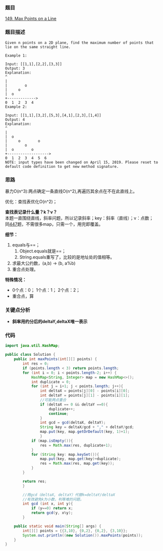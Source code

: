 ### 题目
[149. Max Points on a Line](https://leetcode.com/problems/max-points-on-a-line/)

### 题目描述
```
Given n points on a 2D plane, find the maximum number of points that lie on the same straight line.

Example 1:

Input: [[1,1],[2,2],[3,3]]
Output: 3
Explanation:
^
|
|        o
|     o
|  o  
+------------->
0  1  2  3  4
Example 2:

Input: [[1,1],[3,2],[5,3],[4,1],[2,3],[1,4]]
Output: 4
Explanation:
^
|
|  o
|     o        o
|        o
|  o        o
+------------------->
0  1  2  3  4  5  6
NOTE: input types have been changed on April 15, 2019. Please reset to default code definition to get new method signature.
```

### 思路
暴力O(n^3):两点确定一条直线O(n^2),再遍历其余点在不在此直线上。

优化：查找表优化O(n^2)；

**查找表记录什么量？k？v？**  
本题一直围绕直线，斜率问题，所以记录斜率；key：斜率（直线）；v：点数；  
同[447](https://github.com/zhangbotong/LeetCode/blob/master/problems/2.%20Hash-Table/447.%20Number%20of%20Boomerangs%EF%BC%88%E5%9B%9E%E6%97%8B%E9%95%96%EF%BC%89.md)题，不需很多map，只需一个，用完即覆盖。

**细节：**

1. equals与==；
	1. Object.equals就是==；
	2. String.equals重写了，比较的是地址处的值相等。
2. 求最大公约数，(a,b) -> (b, a%b)
3. 重合点处理。

**特殊情况：**

* 0个点：0； 1个点：1； 2个点：2；
* 重合点，算

### 关键点分析

* **斜率用约分后的deltaY,deltaX唯一表示**

### 代码
```java
import java.util.HashMap;

public class Solution {
    public int maxPoints(int[][] points) {
        int res = 0;
        if (points.length < 3) return points.length;
        for (int i = 0; i < points.length-2; i++) {
            HashMap<String, Integer> map = new HashMap<>();
            int duplicate = 0;
            for (int j = i+1; j < points.length; j++){
                int deltaX = points[j][0] - points[i][0];
                int deltaY = points[j][1] - points[i][1];
                //可能两点重合
                if (deltaX == 0 && deltaY ==0){
                    duplicate++;
                    continue;
                }
                int gcd = gcd(deltaX, deltaY);
                String key = deltaX/gcd + "," + deltaY/gcd;
                map.put(key, map.getOrDefault(key, 1)+1);
                }
            if (map.isEmpty()){
                res = Math.max(res, duplicate+1);
            }
            for (String key: map.keySet()){
                map.put(key, map.get(key)+duplicate);
                res = Math.max(res, map.get(key));
            }
        }

        return res;
        }

        //用gcd（deltaX, deltaY）代替k=deltaY/deltaX
        //有效避免k为小数，判等难的问题。
        int gcd (int x, int y){
            if (y==0) return x;
            return gcd(y, x%y);
        }

    public static void main(String[] args) {
        int[][] points = {{3,10}, {0,2}, {0,2}, {3,10}};
        System.out.println((new Solution()).maxPoints(points));
    }
}

```